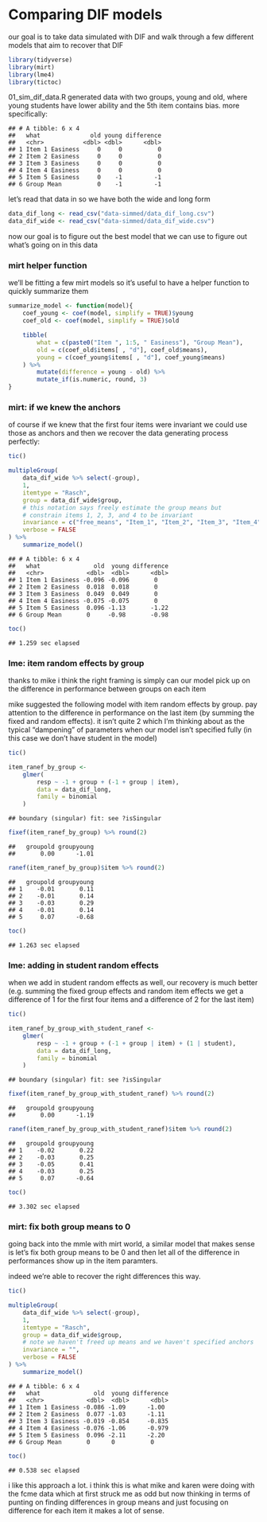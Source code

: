 Comparing DIF models
================

our goal is to take data simulated with DIF and walk through a few
different models that aim to recover that DIF

``` r
library(tidyverse)
library(mirt)
library(lme4)
library(tictoc)
```

01\_sim\_dif\_data.R generated data with two groups, young and old,
where young students have lower ability and the 5th item contains bias.
more specifically:

    ## # A tibble: 6 x 4
    ##   what              old young difference
    ##   <chr>           <dbl> <dbl>      <dbl>
    ## 1 Item 1 Easiness     0     0          0
    ## 2 Item 2 Easiness     0     0          0
    ## 3 Item 3 Easiness     0     0          0
    ## 4 Item 4 Easiness     0     0          0
    ## 5 Item 5 Easiness     0    -1         -1
    ## 6 Group Mean          0    -1         -1

let’s read that data in so we have both the wide and long form

``` r
data_dif_long <- read_csv("data-simmed/data_dif_long.csv")
data_dif_wide <- read_csv("data-simmed/data_dif_wide.csv")
```

now our goal is to figure out the best model that we can use to figure
out what’s going on in this data

### mirt helper function

we’ll be fitting a few mirt models so it’s useful to have a helper
function to quickly summarize them

``` r
summarize_model <- function(model){
    coef_young <- coef(model, simplify = TRUE)$young
    coef_old <- coef(model, simplify = TRUE)$old

    tibble(
        what = c(paste0("Item ", 1:5, " Easiness"), "Group Mean"),
        old = c(coef_old$items[ , "d"], coef_old$means),
        young = c(coef_young$items[ , "d"], coef_young$means)
    ) %>%
        mutate(difference = young - old) %>%
        mutate_if(is.numeric, round, 3)
}
```

### mirt: if we knew the anchors

of course if we knew that the first four items were invariant we could
use those as anchors and then we recover the data generating process
perfectly:

``` r
tic()

multipleGroup(
    data_dif_wide %>% select(-group),
    1,
    itemtype = "Rasch",
    group = data_dif_wide$group,
    # this notation says freely estimate the group means but
    # constrain items 1, 2, 3, and 4 to be invariant
    invariance = c("free_means", "Item_1", "Item_2", "Item_3", "Item_4"),
    verbose = FALSE
) %>%
    summarize_model()
```

    ## # A tibble: 6 x 4
    ##   what               old  young difference
    ##   <chr>            <dbl>  <dbl>      <dbl>
    ## 1 Item 1 Easiness -0.096 -0.096       0   
    ## 2 Item 2 Easiness  0.018  0.018       0   
    ## 3 Item 3 Easiness  0.049  0.049       0   
    ## 4 Item 4 Easiness -0.075 -0.075       0   
    ## 5 Item 5 Easiness  0.096 -1.13       -1.22
    ## 6 Group Mean       0     -0.98       -0.98

``` r
toc()
```

    ## 1.259 sec elapsed

### lme: item random effects by group

thanks to mike i think the right framing is simply can our model pick up
on the difference in performance between groups on each item

mike suggested the following model with item random effects by group.
pay attention to the difference in performance on the last item (by
summing the fixed and random effects). it isn’t quite 2 which I’m
thinking about as the typical “dampening” of parameters when our model
isn’t specified fully (in this case we don’t have student in the model)

``` r
tic()

item_ranef_by_group <- 
    glmer(
        resp ~ -1 + group + (-1 + group | item), 
        data = data_dif_long, 
        family = binomial
    )
```

    ## boundary (singular) fit: see ?isSingular

``` r
fixef(item_ranef_by_group) %>% round(2)
```

    ##   groupold groupyoung 
    ##       0.00      -1.01

``` r
ranef(item_ranef_by_group)$item %>% round(2)
```

    ##   groupold groupyoung
    ## 1    -0.01       0.11
    ## 2    -0.01       0.14
    ## 3    -0.03       0.29
    ## 4    -0.01       0.14
    ## 5     0.07      -0.68

``` r
toc()
```

    ## 1.263 sec elapsed

### lme: adding in student random effects

when we add in student random effects as well, our recovery is much
better (e.g. summing the fixed group effects and random item effects we
get a difference of 1 for the first four items and a difference of 2 for
the last item)

``` r
tic()

item_ranef_by_group_with_student_ranef <- 
    glmer(
        resp ~ -1 + group + (-1 + group | item) + (1 | student), 
        data = data_dif_long, 
        family = binomial
    )
```

    ## boundary (singular) fit: see ?isSingular

``` r
fixef(item_ranef_by_group_with_student_ranef) %>% round(2)
```

    ##   groupold groupyoung 
    ##       0.00      -1.19

``` r
ranef(item_ranef_by_group_with_student_ranef)$item %>% round(2)
```

    ##   groupold groupyoung
    ## 1    -0.02       0.22
    ## 2    -0.03       0.25
    ## 3    -0.05       0.41
    ## 4    -0.03       0.25
    ## 5     0.07      -0.64

``` r
toc()
```

    ## 3.302 sec elapsed

### mirt: fix both group means to 0

going back into the mmle with mirt world, a similar model that makes
sense is let’s fix both group means to be 0 and then let all of the
difference in performances show up in the item paramters.

indeed we’re able to recover the right differences this way.

``` r
tic()

multipleGroup(
    data_dif_wide %>% select(-group),
    1,
    itemtype = "Rasch",
    group = data_dif_wide$group,
    # note we haven't freed up means and we haven't specified anchors
    invariance = "",
    verbose = FALSE
) %>%
    summarize_model()
```

    ## # A tibble: 6 x 4
    ##   what               old  young difference
    ##   <chr>            <dbl>  <dbl>      <dbl>
    ## 1 Item 1 Easiness -0.086 -1.09      -1.00 
    ## 2 Item 2 Easiness  0.077 -1.03      -1.11 
    ## 3 Item 3 Easiness -0.019 -0.854     -0.835
    ## 4 Item 4 Easiness -0.076 -1.06      -0.979
    ## 5 Item 5 Easiness  0.096 -2.11      -2.20 
    ## 6 Group Mean       0      0          0

``` r
toc()
```

    ## 0.538 sec elapsed

i like this approach a lot. i think this is what mike and karen were
doing with the fcme data which at first struck me as odd but now
thinking in terms of punting on finding differences in group means and
just focusing on difference for each item it makes a lot of sense.
